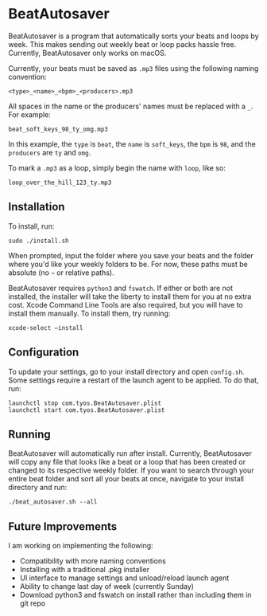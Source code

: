# BeatAutosaver

BeatAutosaver is a program that automatically sorts your beats and loops by week. This makes sending out weekly beat or loop packs hassle free. Currently, BeatAutosaver only works on macOS.

Currently, your beats must be saved as `.mp3` files using the following naming convention:

    <type>_<name>_<bpm>_<producers>.mp3

All spaces in the name or the producers' names must be replaced with a `_`. For example:

    beat_soft_keys_98_ty_omg.mp3

In this example, the `type` is `beat`, the `name` is `soft_keys`, the `bpm` is `98`, and the `producers` are `ty` and `omg`.

To mark a `.mp3` as a loop, simply begin the name with `loop`, like so:

    loop_over_the_hill_123_ty.mp3

## Installation

To install, run:

    sudo ./install.sh

When prompted, input the folder where you save your beats and the folder where you'd like your weekly folders to be. For now, these paths must be absolute (no `~` or relative paths).

BeatAutosaver requires `python3` and `fswatch`. If either or both are not installed, the installer will take the liberty to install them for you at no extra cost. Xcode Command Line Tools are also required, but you will have to install them manually. To install them, try running:

    xcode-select –install

## Configuration

To update your settings, go to your install directory and open `config.sh`. Some settings require a restart of the launch agent to be applied. To do that, run:

    launchctl stop com.tyos.BeatAutosaver.plist
    launchctl start com.tyos.BeatAutosaver.plist

## Running

BeatAutosaver will automatically run after install. Currently, BeatAutosaver will copy any file that looks like a beat or a loop that has been created or changed to its respective weekly folder. If you want to search through your entire beat folder and sort all your beats at once, navigate to your install directory and run:

    ./beat_autosaver.sh --all

## Future Improvements

I am working on implementing the following:

-   Compatibility with more naming conventions
-   Installing with a traditional .pkg installer
-   UI interface to manage settings and unload/reload launch agent
-   Ability to change last day of week (currently Sunday)
-   Download python3 and fswatch on install rather than including them in git repo
